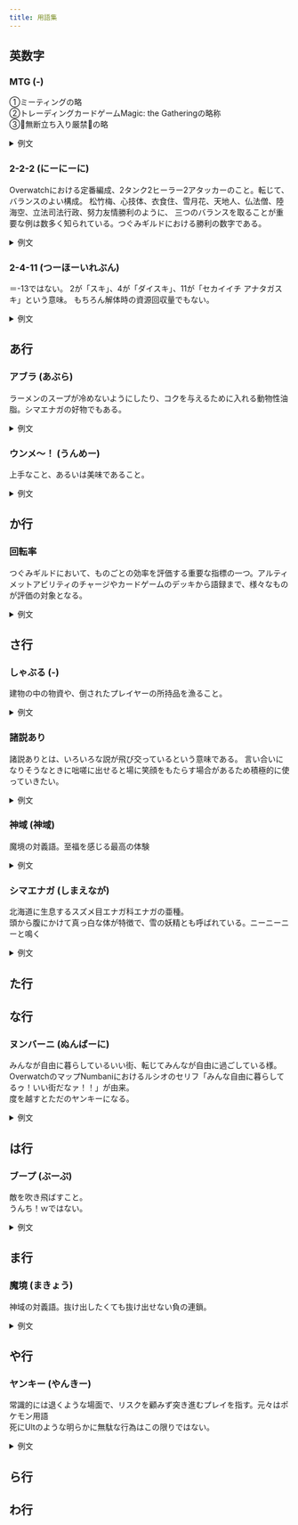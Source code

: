 ```yaml
---
title: 用語集
---
```


## 英数字

### MTG (-)

①ミーティングの略  
②トレーディングカードゲームMagic: the Gatheringの略称  
③🐹無断立ち入り厳禁🐹の略

<details>
  <summary>例文</summary>
  <p>このタイミングでMTGはきつい</p>
  <p>出典: </p>
</details>

### 2-2-2 (にーにーに)

Overwatchにおける定番編成、2タンク2ヒーラー2アタッカーのこと。転じて、バランスのよい構成。
松竹梅、心技体、衣食住、雪月花、天地人、仏法僧、陸海空、立法司法行政、努力友情勝利のように、
三つのバランスを取ることが重要な例は数多く知られている。つぐみギルドにおける勝利の数字である。
<details>
  <summary>例文</summary>
  <p>タンパク質、炭水化物、脂質の2-2-2を大切にしましょう</p>
</details>

### 2-4-11 (つーほーいれぶん)

＝-13ではない。
2が「スキ」、4が「ダイスキ」、11が「セカイイチ アナタガスキ」という意味。
もちろん解体時の資源回収量でもない。
<details>
  <summary>例文</summary>
  <p>タンパク質、炭水化物、脂質の2-4-11</p>
</details>

## あ行

### アブラ (あぶら)

ラーメンのスープが冷めないようにしたり、コクを与えるために入れる動物性油脂。シマエナガの好物でもある。
<details>
  <summary>例文</summary>
  <p>アブラマシマシチョモランマ！</p>
  <p>出典: </p>
</details>

### ウンメ～！ (うんめー)

上手なこと、あるいは美味であること。
<details>
  <summary>例文</summary>
  <p>敵のスナイパー、ウンメ～！完敗。</p>
</details>

## か行

### 回転率

つぐみギルドにおいて、ものごとの効率を評価する重要な指標の一つ。アルティメットアビリティのチャージやカードゲームのデッキから語録まで、様々なものが評価の対象となる。
<details>
  <summary>例文</summary>
  <p>今日のロビーは語録の回転率が良いですね〜</p>
</details>

## さ行

### しゃぶる (-)

建物の中の物資や、倒されたプレイヤーの所持品を漁ること。
<details>
  <summary>例文</summary>
  <p>この家、まだしゃぶり入ってないな</p>
</details>

### 諸説あり

諸説ありとは、いろいろな説が飛び交っているという意味である。
言い合いになりそうなときに咄嗟に出せると場に笑顔をもたらす場合があるため積極的に使っていきたい。
<details>
  <summary>例文</summary>
  <blockquote>
    <p>A「カレーにはナン以外ありえない」</p>
    <p>B「日本のカレーはライスに合うようにできて <strong>C「まぁ諸説ありますよね。」</strong></p>
  <blockquote>
</details>

### 神域 (神域)

魔境の対義語。至福を感じる最高の体験

<details>
  <summary>例文</summary>
  <blockquote class="twitter-tweet" data-lang="ja"><p lang="ja" dir="ltr">平成28年2月2日火曜日、ラーメン二郎 西台駅前店、大ラーメン+油そば味噌がけ+白ネギ+味付うずら+生卵+生卵 ニンニク 1150YEN<br>目覚める塩気にスパイシーな味噌タレ加わり濃い味たまんないッ！後コールの生姜で神域ィ！<br>完飲。 <a href="https://t.co/rdQBKrKytn">pic.twitter.com/rdQBKrKytn</a></p>&mdash; habomaijiro (@habomaijiro) <a href="https://twitter.com/habomaijiro/status/694514422241341440?ref_src=twsrc%5Etfw">2016年2月2日</a></blockquote>
<script async src="https://platform.twitter.com/widgets.js" charset="utf-8"></script>
</details>

### シマエナガ (しまえなが)

北海道に生息するスズメ目エナガ科エナガの亜種。  
頭から腹にかけて真っ白な体が特徴で、雪の妖精とも呼ばれている。ニーニーニーと鳴く
<details>
  <summary>例文</summary>
  <p>悪いことをしたため、シマエナガされました。</p>
  <p>出典: </p>
</details>

## た行

## な行

### ヌンバーニ (ぬんばーに)
みんなが自由に暮らしているいい街、転じてみんなが自由に過ごしている様。  
OverwatchのマップNumbaniにおけるルシオのセリフ「みんな自由に暮らしてるゥ！いい街だなァ！！」が由来。  
度を越すとただのヤンキーになる。
<details>
  <summary>例文</summary>
  <p>このマッチはいくらなんでもヌンバーニすぎるぞぉ！</p>
  <p>出典: </p>
</details>

## は行

### ブープ (ぶーぷ)
敵を吹き飛ばすこと。  
うんち！ｗではない。
<details>
  <summary>例文</summary>
  <p>実績の土踏まずはブープで三人落とさないと達成できない</p>
  <p>出典: </p>
</details>

## ま行

### 魔境 (まきょう)
神域の対義語。抜け出したくても抜け出せない負の連鎖。
<details>
  <summary>例文</summary>
  <p>レート2500未満は魔境</p>
  <p>出典: </p>
</details>

## や行

### ヤンキー (やんきー)

常識的には退くような場面で、リスクを顧みず突き進むプレイを指す。元々はポケモン用語  
死にUltのような明らかに無駄な行為はこの限りではない。
<details>
  <summary>例文</summary>
  <p>急にオラつくヤンキープレイ</p>
</details>

## ら行

## わ行

